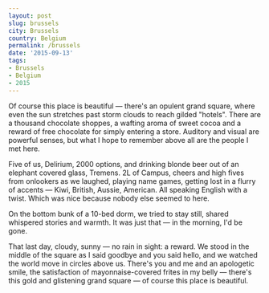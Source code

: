 ```yaml
---
layout: post
slug: brussels
city: Brussels
country: Belgium
permalink: /brussels
date: '2015-09-13'
tags:
- Brussels
- Belgium
- 2015
---
```


<div class="square"></div>

<p class="poem">
Of course this place is beautiful — there's an opulent grand square, where even the sun stretches past storm clouds to reach gilded "hotels". There are a thousand chocolate shoppes, a wafting aroma of sweet cocoa and a reward of free chocolate for simply entering a store. Auditory and visual are powerful senses, but what I hope to remember above all are the people I met here.

Five of us, Delirium, 2000 options, and drinking blonde beer out of an elephant covered glass, Tremens. 2L of Campus, cheers and high fives from onlookers as we laughed, playing name games, getting lost in a flurry of accents — Kiwi, British, Aussie, American. All speaking English with a twist. Which was nice because nobody else seemed to here.

On the bottom bunk of a 10-bed dorm, we tried to stay still, shared whispered stories and warmth. It was just that — in the morning, I'd be gone.

That last day, cloudy, sunny — no rain in sight: a reward. We stood in the middle of the square as I said goodbye and you said hello, and we watched the world move in circles above us. There's you and me and an apologetic smile, the satisfaction of mayonnaise-covered frites in my belly — there's this gold and glistening grand square — of course this place is beautiful.
</p>